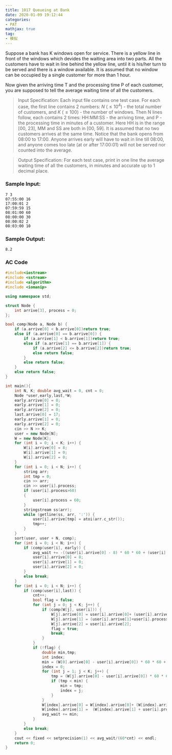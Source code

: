 ```yaml
---
title: 1017 Queueing at Bank
date: 2020-01-09 19:12:44
categories:
- PAT
mathjax: true
tag:
- 模拟
---
```

Suppose a bank has K windows open for service. There is a yellow line in front of the windows which devides the waiting area into two parts. All the customers have to wait in line behind the yellow line, until it is his/her turn to be served and there is a window available. It is assumed that no window can be occupied by a single customer for more than 1 hour.

Now given the arriving time T and the processing time P of each customer, you are supposed to tell the average waiting time of all the customers.

>Input Specification:
Each input file contains one test case. For each case, the first line contains 2 numbers: $N \ (\le 10^4​​ )$ - the total number of customers, and $K \ (\le 100)$ - the number of windows. Then N lines follow, each contains 2 times: HH:MM:SS - the arriving time, and P - the processing time in minutes of a customer. Here HH is in the range [00, 23], MM and SS are both in [00, 59]. It is assumed that no two customers arrives at the same time. Notice that the bank opens from 08:00 to 17:00. Anyone arrives early will have to wait in line till 08:00, and anyone comes too late (at or after 17:00:01) will not be served nor counted into the average.

>Output Specification:
For each test case, print in one line the average waiting time of all the customers, in minutes and accurate up to 1 decimal place.

### Sample Input:
```
7 3
07:55:00 16
17:00:01 2
07:59:59 15
08:01:00 60
08:00:00 30
08:00:02 2
08:03:00 10
```
### Sample Output:
```
8.2
```

### AC Code
```c++
#include<iostream>
#include <sstream>
#include <algorithm>
#include <iomanip>

using namespace std;

struct Node {
	int arrive[3], process = 0;
};

bool comp(Node a, Node b) {
	if (a.arrive[0] < b.arrive[0])return true;
	else if (a.arrive[0] == b.arrive[0]) {
		if (a.arrive[1] < b.arrive[1])return true;
		else if (a.arrive[1] == b.arrive[1]) {
			if (a.arrive[2] <= b.arrive[2])return true;
			else return false;
		}
		else return false;
	}
	else return false;
}

int main(){
	int N, K; double avg_wait = 0, cnt = 0;
	Node *user,early,last,*W;
	early.arrive[0] = 8;
	early.arrive[1] = 0;
	early.arrive[2] = 0;
	last.arrive[0] = 17;
	early.arrive[1] = 0;
	early.arrive[2] = 0;
	cin >> N >> K;
	user = new Node[N];
	W = new Node[K];
	for (int i = 0; i < K; i++) {
		W[i].arrive[0] = 8;
		W[i].arrive[1] = 0;
		W[i].arrive[2] = 0;
	}
	for (int i = 0; i < N; i++) {
		string arr;
		int tmp = 0;
		cin >> arr;
		cin >> user[i].process;
		if (user[i].process>60)
		{
			user[i].process = 60;
		}
		stringstream ss(arr);
		while (getline(ss, arr, ':')) {
			user[i].arrive[tmp] = atoi(arr.c_str());
			tmp++;
		}
	}
	sort(user, user + N, comp);
	for (int i = 0; i < N; i++) {
		if (comp(user[i], early)) {
			avg_wait += -((user[i].arrive[0] - 8) * 60 * 60 + (user[i].arrive[1] - 0) * 60 + user[i].arrive[2] - 0);
			user[i].arrive[0] = 8;
			user[i].arrive[1] = 0;
			user[i].arrive[2] = 0;
		}
		else break;
	}
	for (int i = 0; i < N; i++) {
		if (comp(user[i],last)) {
			cnt++;
			bool flag = false;
			for (int j = 0; j < K; j++) {
				if (comp(W[j], user[i])) {
					W[j].arrive[0] = user[i].arrive[0]+ (user[i].arrive[1] + user[i].process) /60;
					W[j].arrive[1] = (user[i].arrive[1]+user[i].process)%60;
					W[j].arrive[2] = user[i].arrive[2];
					flag = true;
					break;
				}
			}
			if (!flag) {
				double min,tmp;
				int index;
				min = (W[0].arrive[0] - user[i].arrive[0]) * 60 * 60 + (W[0].arrive[1] - user[i].arrive[1]) * 60 + (W[0].arrive[2] - user[i].arrive[2]);
				index = 0;
				for (int j = 1; j < K; j++) {
					tmp = (W[j].arrive[0] - user[i].arrive[0]) * 60 * 60 + (W[j].arrive[1] - user[i].arrive[1]) * 60 + (W[j].arrive[2] - user[i].arrive[2]);
					if (tmp < min) {
						min = tmp;
						index = j;
					}
				}
				W[index].arrive[0] = W[index].arrive[0]+ (W[index].arrive[1] + user[i].process)/60;
				W[index].arrive[1] =  (W[index].arrive[1] + user[i].process) % 60;
				avg_wait += min;
			}
		}
		else break;
	}
	cout << fixed << setprecision(1) << avg_wait/(60*cnt) << endl;
	return 0;
}
```
